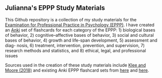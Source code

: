 ## Julianna's EPPP Study Materials

This Github repository is a collection of my study materials for the [Examination for Professional Practice in Psychology (EPPP)](https://asppb.net/exams/eppp/). I have created an [Anki](https://apps.ankiweb.net/) set of flashcards for each category of the EPPP: 1) biological bases of behavior, 2) cognitive–affective bases of behavior, 3) social and cultural bases of behavior, 4) growth and life-span development, 5) assessment and diag- nosis, 6) treatment, intervention, prevention, and supervision, 7) research methods and statistics, and 8) ethical, legal, and professional issues

Sources used in the creation of these study materials include [Klee and Moore (2018)](https://www.barnesandnoble.com/w/eppp-fundamentals-step-one-second-edition-anne-l-klee-phd/1137143628) and existing Anki EPPP flashcard sets from [here](https://ankiweb.net/shared/info/222583790) and [here](https://ankiweb.net/shared/by-author/804278457). 
